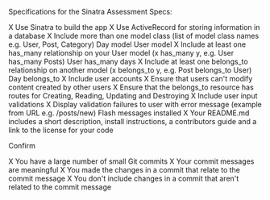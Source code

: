Specifications for the Sinatra Assessment
Specs:

X Use Sinatra to build the app
X Use ActiveRecord for storing information in a database
X Include more than one model class (list of model class names e.g. User, Post, Category)
  Day model
  User model
X Include at least one has_many relationship on your User model (x has_many y, e.g. User has_many Posts)
  User has_many days
X Include at least one belongs_to relationship on another model (x belongs_to y, e.g. Post belongs_to User)
  Day belongs_to
X Include user accounts
X Ensure that users can't modify content created by other users
X Ensure that the belongs_to resource has routes for Creating, Reading, Updating and Destroying
X Include user input validations
X Display validation failures to user with error message (example from URL e.g. /posts/new)
  Flash messages installed
X Your README.md includes a short description, install instructions, a contributors guide and a link to the license for your code

Confirm

X You have a large number of small Git commits
X Your commit messages are meaningful
X You made the changes in a commit that relate to the commit message
X You don't include changes in a commit that aren't related to the commit message
